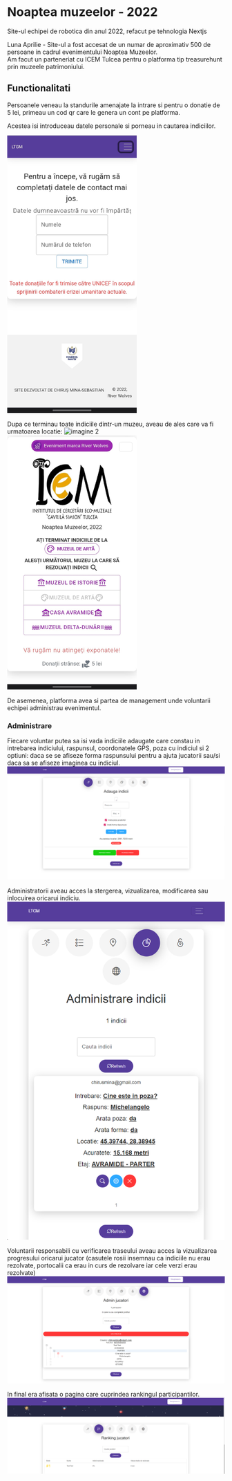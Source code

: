 # Noaptea muzeelor - 2022

Site-ul echipei de robotica din anul 2022, refacut pe tehnologia Nextjs

Luna Aprilie - Site-ul a fost accesat de un numar de aproximativ 500 de persoane in cadrul evenimentului Noaptea Muzeelor.\
Am facut un parteneriat cu ICEM Tulcea pentru o platforma tip treasurehunt prin muzeele patrimoniului.

## Functionalitati

Persoanele veneau la standurile amenajate la intrare si pentru o donatie de 5 lei, primeau un cod qr care le genera un cont pe platforma.

Acestea isi introduceau datele personale si porneau in cautarea indiciilor.

<img src="https://github.com/Minutzu321/river_wolves_2022/blob/master/imagini/t4.jpg?raw=true" width="300">

Dupa ce terminau toate indiciile dintr-un muzeu, aveau de ales care va fi urmatoarea locatie:
![imagine 2]()
<img src="https://github.com/Minutzu321/river_wolves_2022/blob/master/imagini/t5.jpg?raw=true" width="300">

De asemenea, platforma avea si partea de management unde voluntarii echipei administrau evenimentul.

### Administrare
Fiecare voluntar putea sa isi vada indiciile adaugate care constau in intrebarea indiciului, raspunsul, coordonatele GPS, poza cu indiciul si 2 optiuni: daca se se afiseze forma raspunsului pentru a ajuta jucatorii sau/si daca sa se afiseze imaginea cu indiciul.
![imagine 3](https://github.com/Minutzu321/river_wolves_2022/blob/master/imagini/t2.png?raw=true)

Administratorii aveau acces la stergerea, vizualizarea, modificarea sau inlocuirea oricarui indiciu.
![imagine 4](https://github.com/Minutzu321/river_wolves_2022/blob/master/imagini/t6.png?raw=true)

Voluntarii responsabili cu verificarea traseului aveau acces la vizualizarea progresului oricarui jucator
(casutele rosii insemnau ca indiciile nu erau rezolvate, portocalii ca erau in curs de rezolvare iar cele verzi erau rezolvate)
![imagine 5](https://github.com/Minutzu321/river_wolves_2022/blob/master/imagini/t3.png?raw=true)

In final era afisata o pagina care cuprindea rankingul participantilor.
![imagine 6](https://github.com/Minutzu321/river_wolves_2022/blob/master/imagini/t0.png?raw=true)
